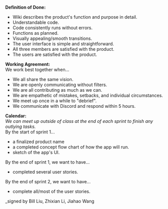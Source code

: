 **Definition of Done:**
- Wiki describes the product's function and purpose in detail.
- Understandable code.
- Code consistently runs without errors.
- Functions as planned.
- Visually appealing/smooth transitions.
- The user interface is simple and straightforward.
- All three members are satisfied with the product.
- The users are satisfied with the product.

**Working Agreement:** \
We work best together when...
- We all share the same vision.
- We are openly communicating without filters. 
- We are all contributing as much as we can.
- We are empathetic of mistakes, setbacks, and individual circumstances.
- We meet up once in a while to "debrief".
- We communicate with Discord and respond within 5 hours.

**Calendar:** \
_*We can meet up outside of class at the end of each sprint to finish any outlying tasks.*_ \
By the start of sprint 1...
- a finalized product name
- a completed concept flow chart of how the app will run.
- sketch of the app's UI.

By the end of sprint 1, we want to have...
- completed several user stories.

By the end of sprint 2, we want to have...
- complete all/most of the user stories.

_signed by Bill Liu, Zhixian Li, Jiahao Wang